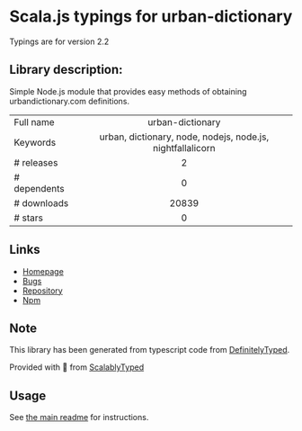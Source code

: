 
# Scala.js typings for urban-dictionary

Typings are for version 2.2

## Library description:
Simple Node.js module that provides easy methods of obtaining urbandictionary.com definitions.

|                    |                 |
| ------------------ | :-------------: |
| Full name          | urban-dictionary |
| Keywords           | urban, dictionary, node, nodejs, node.js, nightfallalicorn |
| # releases         | 2 |
| # dependents       | 0 |
| # downloads        | 20839 |
| # stars            | 0 |

## Links
- [Homepage](https://github.com/NightfallAlicorn/urban-dictionary#readme)
- [Bugs](https://github.com/NightfallAlicorn/urban-dictionary/issues)
- [Repository](https://github.com/NightfallAlicorn/urban-dictionary)
- [Npm](https://www.npmjs.com/package/urban-dictionary)
    


## Note
This library has been generated from typescript code from [DefinitelyTyped](https://definitelytyped.org).

Provided with :purple_heart: from [ScalablyTyped](https://github.com/oyvindberg/ScalablyTyped)

## Usage
See [the main readme](../../readme.md) for instructions.


